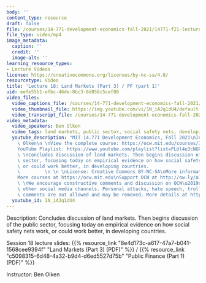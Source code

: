 ```yaml
---
body: ''
content_type: resource
draft: false
file: /courses/14-771-development-economics-fall-2021/14771-f21-lecture-18-v2_1_360p_16_9.mp4
file_type: video/mp4
image_metadata:
  caption: ''
  credit: ''
  image-alt: ''
learning_resource_types:
- Lecture Videos
license: https://creativecommons.org/licenses/by-nc-sa/4.0/
resourcetype: Video
title: 'Lecture 18: Land Markets (Part 3) / PF (part 1)'
uid: eefe55b1-efbc-46de-8bc3-8d856c5cef80
video_files:
  video_captions_file: /courses/14-771-development-economics-fall-2021/1Wu0MtZwCSoM9jI3RTjCwdqWV0r00C3zL_transcript.webvtt
  video_thumbnail_file: https://img.youtube.com/vi/1N_iAJq1dU4/default.jpg
  video_transcript_file: /courses/14-771-development-economics-fall-2021/1Wu0MtZwCSoM9jI3RTjCwdqWV0r00C3zL_transcript.pdf
video_metadata:
  video_speakers: Ben Olken
  video_tags: land markets, public sector, social safety nets, developing countries
  youtube_description: "MIT 14.771 Development Economics, Fall 2021\nInstructor: Ben\
    \ Olken\n \nView the complete course: https://ocw.mit.edu/courses/14-771-development-economics-fall-2021\n\
    YouTube Playlist: https://www.youtube.com/playlist?list=PLUl4u3cNGP61kvh3caDts2R6LmkYbmzaG\n\
    \ \nConcludes discussion of land markets. Then begins discussion of the public\
    \ sector, focusing today on empirical evidence on how social safety nets work,\
    \ or could work better, in developing countries.                             \
    \         \n \n \nLicense: Creative Commons BY-NC-SA\nMore information at https://ocw.mit.edu/terms\n\
    More courses at https://ocw.mit.edu\nSupport OCW at http://ow.ly/a1If50zVRlQ\n\
    \ \nWe encourage constructive comments and discussion on OCW\u2019s YouTube and\
    \ other social media channels. Personal attacks, hate speech, trolling, and inappropriate\
    \ comments are not allowed and may be removed. More details at https://ocw.mit.edu/comments."
  youtube_id: 1N_iAJq1dU4
---
```

Description: Concludes discussion of land markets. Then begins discussion of the public sector, focusing today on empirical evidence on how social safety nets work, or could work better, in developing countries.

Session 18 lecture slides: {{% resource_link "8e4d173c-a617-47a7-b041-1568cee9394f" "Land Markets (Part 3) (PDF)" %}} / {{% resource_link "c5098315-6d48-4a32-b9d4-d6ed5527d75b" "Public Finance (Part 1) (PDF)" %}}

Instructor: Ben Olken
